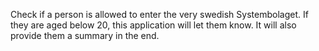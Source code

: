 Check if a person is allowed to enter the very swedish Systembolaget. If they are aged below 20, this application will let them know. It will also provide them a summary in the end.
